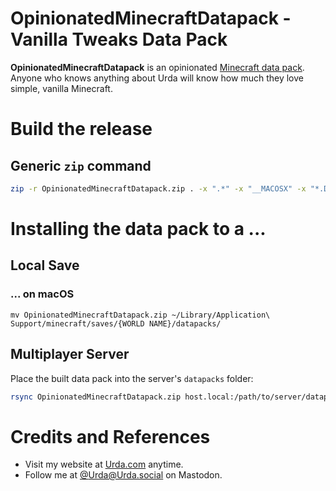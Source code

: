 # OpinionatedMinecraftDatapack - Vanilla Tweaks Data Pack

**OpinionatedMinecraftDatapack** is an opinionated [Minecraft data pack](https://minecraft.wiki/w/Data_pack).
Anyone who knows anything about Urda will know how much they love simple, vanilla Minecraft.

# Build the release

## Generic `zip` command

```bash
zip -r OpinionatedMinecraftDatapack.zip . -x ".*" -x "__MACOSX" -x "*.DS_Store"
```

# Installing the data pack to a ...

## Local Save

### ... on macOS

```
mv OpinionatedMinecraftDatapack.zip ~/Library/Application\ Support/minecraft/saves/{WORLD NAME}/datapacks/
```

## Multiplayer Server

Place the built data pack into the server's `datapacks` folder:

```bash
rsync OpinionatedMinecraftDatapack.zip host.local:/path/to/server/datapacks/OpinionatedMinecraftDatapack.zip
```

# Credits and References

- Visit my website at [Urda.com](https://urda.com) anytime.
- Follow me at [@Urda@Urda.social](https://urda.social/@urda) on Mastodon.
